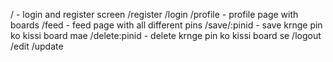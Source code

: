 / - login and register screen
/register
/login
/profile - profile page with boards
/feed - feed page with all different pins
/save/:pinid - save krnge pin ko kissi board mae
/delete:pinid - delete krnge pin ko kissi board se
/logout
/edit
/update